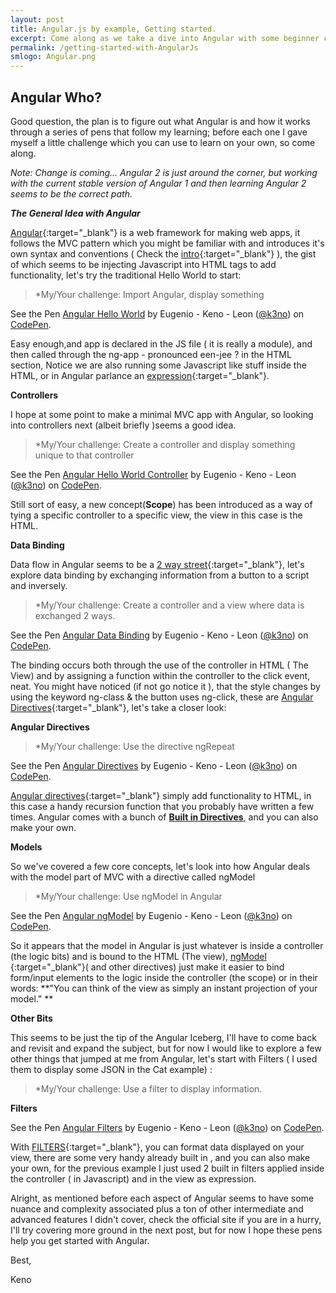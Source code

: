 ```yaml
---
layout: post
title: Angular.js by example, Getting started.
excerpt: Come along as we take a dive into Angular with some beginner code samples.
permalink: /getting-started-with-AngularJs
smlogo: Angular.png
---
```


<h2><b>Angular Who?</b></h2>

Good question, the plan is to figure out what Angular is and how it works through a series of pens that follow my learning; before each one I gave myself a little challenge which you can use to learn on your own, so come along.

 *Note: Change is coming... Angular 2 is just around the corner, but working with the current stable version of Angular 1 and then learning Angular 2 seems to be the correct path.*


 ***The General Idea with Angular***

 [Angular](https://docs.angularjs.org){:target="_blank"} is a web framework for making web apps, it follows the MVC pattern which you might be familiar with and introduces it's own syntax and conventions ( Check the  [intro](https://docs.angularjs.org/guide/introduction){:target="_blank"} ), the gist of which seems to be injecting Javascript into HTML tags to add functionality, let's try the traditional Hello World to start:

 > *My/Your challenge: Import Angular, display something

 <p data-height="300" data-theme-id="0" data-slug-hash="yJGoEp" data-default-tab="js,result" data-user="k3no" data-embed-version="2" class="codepen">See the Pen <a href="http://codepen.io/k3no/pen/yJGoEp/">Angular Hello World</a> by Eugenio - Keno -  Leon (<a href="http://codepen.io/k3no">@k3no</a>) on <a href="http://codepen.io">CodePen</a>.</p>
 <script async src="//assets.codepen.io/assets/embed/ei.js"></script>


 Easy enough,and app is declared in the JS file ( it is really a module), and then called through the ng-app - pronounced een-jee ? in the HTML section, Notice we are also running some Javascript like stuff inside the HTML, or in Angular parlance an [expression](https://docs.angularjs.org/guide/expression){:target="_blank"}.

**Controllers**

I hope at some point to make a minimal MVC app with Angular, so looking into controllers next (albeit briefly )seems a good idea.

> *My/Your challenge: Create a controller and display something unique to that controller

<p data-height="300" data-theme-id="0" data-slug-hash="wWROJR" data-default-tab="js,result" data-user="k3no" data-embed-version="2" class="codepen">See the Pen <a href="http://codepen.io/k3no/pen/wWROJR/">Angular Hello World Controller</a> by Eugenio - Keno -  Leon (<a href="http://codepen.io/k3no">@k3no</a>) on <a href="http://codepen.io">CodePen</a>.</p>
<script async src="//assets.codepen.io/assets/embed/ei.js"></script>

Still sort of easy, a new concept(<b>Scope</b>) has been introduced as a way of tying a specific controller to a specific view, the view in this case is the HTML.  


**Data Binding**

Data flow in Angular seems to be a [2 way street](https://docs.angularjs.org/guide/databinding){:target="_blank"}, let's explore data binding by exchanging information from a button to a script and inversely.

> *My/Your challenge: Create a controller and a view where data is exchanged 2 ways.

<p data-height="300" data-theme-id="0" data-slug-hash="wWNGVX" data-default-tab="html,result" data-user="k3no" data-embed-version="2" class="codepen">See the Pen <a href="http://codepen.io/k3no/pen/wWNGVX/">Angular Data Binding</a> by Eugenio - Keno -  Leon (<a href="http://codepen.io/k3no">@k3no</a>) on <a href="http://codepen.io">CodePen</a>.</p>
<script async src="//assets.codepen.io/assets/embed/ei.js"></script>

The binding occurs both through the use of the controller in HTML ( The View) and by assigning a function within the controller to the click event, neat. You might have noticed (if not go notice it ), that the style changes by using the keyword ng-class & the button uses ng-click, these are [Angular Directives](https://docs.angularjs.org/guide/directive){:target="_blank"}, let's take a closer look:

**Angular Directives**


> *My/Your challenge: Use the directive ngRepeat

<p data-height="300" data-theme-id="0" data-slug-hash="xOrLWJ" data-default-tab="js,result" data-user="k3no" data-embed-version="2" class="codepen">See the Pen <a href="http://codepen.io/k3no/pen/xOrLWJ/">Angular Directives</a> by Eugenio - Keno -  Leon (<a href="http://codepen.io/k3no">@k3no</a>) on <a href="http://codepen.io">CodePen</a>.</p>
<script async src="//assets.codepen.io/assets/embed/ei.js"></script>

[Angular directives](https://docs.angularjs.org/guide/directive){:target="_blank"} simply add functionality to HTML, in this case a handy recursion function that you probably have written a few times. Angular comes with a bunch of **[Built in Directives](https://docs.angularjs.org/api/ng/directive)**, and you can also make your own.

**Models**

So we've covered a few core concepts, let's look into how Angular deals with the model part of MVC with a directive called ngModel

> *My/Your challenge: Use ngModel in Angular

<p data-height="420" data-theme-id="0" data-slug-hash="WxPykd" data-default-tab="html,result" data-user="k3no" data-embed-version="2" class="codepen">See the Pen <a href="http://codepen.io/k3no/pen/WxPykd/">Angular ngModel</a> by Eugenio - Keno -  Leon (<a href="http://codepen.io/k3no">@k3no</a>) on <a href="http://codepen.io">CodePen</a>.</p>
<script async src="//assets.codepen.io/assets/embed/ei.js"></script>

So it appears that the model in Angular is just whatever is inside a controller (the logic bits) and is bound to the HTML (The view), [ngModel ](https://docs.angularjs.org/api/ng/directive/ngModel){:target="_blank"}( and other directives) just make it easier to bind form/input elements to the logic inside the controller (the scope)  or in their words:
**"You can think of the view as simply an instant projection of your model."
**

**Other Bits**

This seems to be just the tip of the Angular Iceberg, I'll have to come back and revisit and expand the subject, but for now I would like to explore a few other things that jumped at me from Angular, let's start with Filters ( I used them to display  some JSON in the Cat example) :

> *My/Your challenge: Use a filter to display information.

**Filters**

<p data-height="400" data-theme-id="0" data-slug-hash="AXNgvA" data-default-tab="js,result" data-user="k3no" data-embed-version="2" class="codepen">See the Pen <a href="http://codepen.io/k3no/pen/AXNgvA/">Angular Filters</a> by Eugenio - Keno -  Leon (<a href="http://codepen.io/k3no">@k3no</a>) on <a href="http://codepen.io">CodePen</a>.</p>
<script async src="//assets.codepen.io/assets/embed/ei.js"></script>

With [FILTERS](https://docs.angularjs.org/guide/filter){:target="_blank"}, you can format data displayed on your view, there are some very handy already built in , and you can also make your own, for the previous example I just used 2 built in filters applied inside the controller ( in Javascript) and in the view as expression.

Alright, as mentioned before each aspect of Angular seems to have some nuance and complexity associated plus a ton of other intermediate and advanced features I didn't cover, check the official site if you are in a hurry,  I'll try covering more ground in the next post, but for now I hope these pens help you get started with Angular.

Best,

Keno

